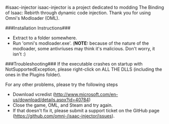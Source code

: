 #isaac-injector 
isaac-injector is a project dedicated to modding The Binding of Isaac: Rebirth through dynamic code injection. Thank you for using Omni's Modloader (OML).

###Installation Instructions###
* Extract to a folder somewhere.
* Run 'omni's modloader.exe'. (**NOTE:** because of the nature of the modloader, some antivriuses may think it's malicious. Don't worry, it isn't :)


###Troubleshooting###
If the executable crashes on startup with NotSupportedException, please right-click on ALL THE DLLS (including the ones in the Plugins folder). 

For any other problems, please try the following steps

* Download vcredist (http://www.microsoft.com/en-us/download/details.aspx?id=40784)
* Close the game, OML, and Steam and try again.
* If that doesn't fix it, please submit a support ticket on the GitHub page (https://github.com/omni-/isaac-injector/issues).
